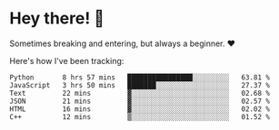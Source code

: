 # Hey there! 👋
Sometimes breaking and entering, but always a beginner. ❤️

Here's how I've been tracking:
<!--START_SECTION:waka-->

```text
Python       8 hrs 57 mins   ████████████████░░░░░░░░░   63.81 %
JavaScript   3 hrs 50 mins   ███████░░░░░░░░░░░░░░░░░░   27.37 %
Text         22 mins         ▓░░░░░░░░░░░░░░░░░░░░░░░░   02.68 %
JSON         21 mins         ▓░░░░░░░░░░░░░░░░░░░░░░░░   02.57 %
HTML         16 mins         ▓░░░░░░░░░░░░░░░░░░░░░░░░   02.02 %
C++          12 mins         ▒░░░░░░░░░░░░░░░░░░░░░░░░   01.52 %
```

<!--END_SECTION:waka-->
